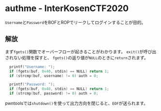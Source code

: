 # authme - InterKosenCTF2020

`Username`と`Password`をBOFとROPでリークしてログインすることが目的。

## 解放

まず`fgets()`関数でオーバーフローが起きることがわかります。
`exit()`が呼び出されない処理を探すと、
`fgets()`の返り値が`NULL`のときに`return`されまず。

```c
  printf("Username: ");
  if (fgets(buf, 0x40, stdin) == NULL) return 1;
  if (strcmp(buf, username) != 0) auth = 0;

  printf("Password: ");
  if (fgets(buf, 0x40, stdin) == NULL) return 1;
  if (strcmp(buf, password) != 0) auth = 0;
```

pwntoolsでは`shutdown()`を使って出力方向を閉じると、`EOF`が送られます。

